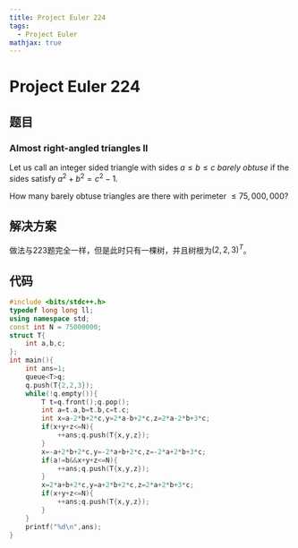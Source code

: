 ```yaml
---
title: Project Euler 224
tags:
  - Project Euler
mathjax: true
---
```

<escape><!-- more --></escape>
    

# Project Euler 224
## 题目
### Almost right-angled triangles II

Let us call an integer sided triangle with sides $a \le b \le c$ *barely obtuse* if the sides satisfy $a^2 + b^2 = c^2 - 1$.

How many barely obtuse triangles are there with perimeter $\le 75,000,000$?


## 解决方案

做法与223题完全一样，但是此时只有一棵树，并且树根为$(2,2,3)^T$。

## 代码

```C++
#include <bits/stdc++.h>
typedef long long ll;
using namespace std;
const int N = 75000000;
struct T{
    int a,b,c;
};
int main(){
    int ans=1;
    queue<T>q;
    q.push(T{2,2,3});
    while(!q.empty()){
        T t=q.front();q.pop();
        int a=t.a,b=t.b,c=t.c;
        int x=a-2*b+2*c,y=2*a-b+2*c,z=2*a-2*b+3*c;
        if(x+y+z<=N){
            ++ans;q.push(T{x,y,z});
        }
        x=-a+2*b+2*c,y=-2*a+b+2*c,z=-2*a+2*b+3*c;
        if(a!=b&&x+y+z<=N){
            ++ans;q.push(T{x,y,z});
        }
        x=2*a+b+2*c,y=a+2*b+2*c,z=2*a+2*b+3*c;
        if(x+y+z<=N){
            ++ans;q.push(T{x,y,z});
        }
    }
    printf("%d\n",ans);
}
```